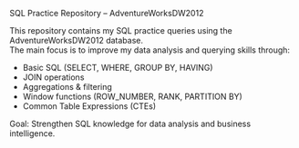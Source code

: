 SQL Practice Repository – AdventureWorksDW2012  

This repository contains my SQL practice queries using the AdventureWorksDW2012 database.  
The main focus is to improve my data analysis and querying skills through:  
- Basic SQL (SELECT, WHERE, GROUP BY, HAVING)  
- JOIN operations  
- Aggregations & filtering  
- Window functions (ROW_NUMBER, RANK, PARTITION BY)  
- Common Table Expressions (CTEs)  

Goal: Strengthen SQL knowledge for data analysis and business intelligence.
